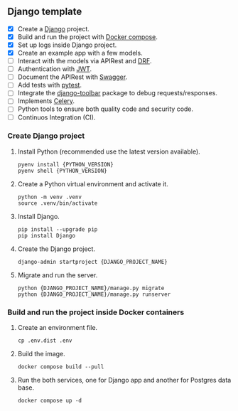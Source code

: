 ## Django template

- [x] Create a [Django](https://www.djangoproject.com/) project.
- [x] Build and run the project with [Docker compose](https://docs.docker.com/compose/).
- [x] Set up logs inside Django project.
- [x] Create an example app with a few models.
- [ ] Interact with the models via APIRest and [DRF](https://www.django-rest-framework.org/).
- [ ] Authentication with [JWT](https://django-rest-framework-simplejwt.readthedocs.io/en/latest/).
- [ ] Document the APIRest with [Swagger](https://swagger.io/).
- [ ] Add tests with [pytest](https://docs.pytest.org/en/7.2.x/).
- [ ] Integrate the [django-toolbar](https://django-debug-toolbar.readthedocs.io/en/latest/) package to debug requests/responses.
- [ ] Implements [Celery](https://docs.celeryq.dev/en/stable/).
- [ ] Python tools to ensure both quality code and security code.
- [ ] Continuos Integration (CI).

### Create Django project

1. Install Python (recommended use the latest version available).

    ```shell
    pyenv install {PYTHON_VERSION}
    pyenv shell {PYTHON_VERSION}
    ```

2. Create a Python virtual environment and activate it.

    ```shell
    python -m venv .venv
    source .venv/bin/activate
    ```

3. Install Django.

    ```shell
    pip install --upgrade pip
    pip install Django
    ```

4. Create the Django project.

    ```shell
    django-admin startproject {DJANGO_PROJECT_NAME}
    ```

5. Migrate and run the server.

    ```shell
    python {DJANGO_PROJECT_NAME}/manage.py migrate
    python {DJANGO_PROJECT_NAME}/manage.py runserver
    ```

### Build and run the project inside Docker containers

1. Create an environment file.

    ```shell
    cp .env.dist .env
    ```

2. Build the image.

    ```shell
    docker compose build --pull
    ```

3. Run the both services, one for Django app and another for Postgres data base.

    ```shell
    docker compose up -d
    ```
